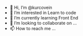 - 👋 Hi, I’m @kurcovein
- 👀 I’m interested in Learn to code
- 🌱 I’m currently learning Front End
- 💞️ I’m looking to collaborate on ...
- 📫 How to reach me ...

<!---
kurcovein/kurcovein is a ✨ special ✨ repository because its `README.md` (this file) appears on your GitHub profile.
You can click the Preview link to take a look at your changes.
--->
